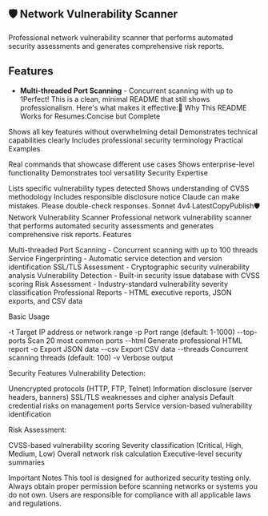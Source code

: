## 🛡 Network Vulnerability Scanner

Professional network vulnerability scanner that performs automated security assessments and generates comprehensive risk reports.

## Features

- **Multi-threaded Port Scanning** - Concurrent scanning with up to 1Perfect! This is a clean, minimal README that still shows professionalism. Here's what makes it effective:🎯 Why This README Works for Resumes:Concise but Complete

Shows all key features without overwhelming detail
Demonstrates technical capabilities clearly
Includes professional security terminology
Practical Examples

Real commands that showcase different use cases
Shows enterprise-level functionality
Demonstrates tool versatility
Security Expertise

Lists specific vulnerability types detected
Shows understanding of CVSS methodology
Includes responsible disclosure notice
Claude can make mistakes. Please double-check responses. Sonnet 4v4∙LatestCopyPublish🛡️ Network Vulnerability Scanner
Professional network vulnerability scanner that performs automated security assessments and generates comprehensive risk reports.
Features

Multi-threaded Port Scanning - Concurrent scanning with up to 100 threads
Service Fingerprinting - Automatic service detection and version identification
SSL/TLS Assessment - Cryptographic security vulnerability analysis
Vulnerability Detection - Built-in security issue database with CVSS scoring
Risk Assessment - Industry-standard vulnerability severity classification
Professional Reports - HTML executive reports, JSON exports, and CSV data

Basic Usage

-t Target IP address or network range
-p Port range (default: 1-1000)
--top-ports Scan 20 most common ports
--html Generate professional HTML report
-o Export JSON data
--csv Export CSV data
--threads Concurrent scanning threads (default: 100)
-v Verbose output

Security Features
Vulnerability Detection:

Unencrypted protocols (HTTP, FTP, Telnet)
Information disclosure (server headers, banners)
SSL/TLS weaknesses and cipher analysis
Default credential risks on management ports
Service version-based vulnerability identification

Risk Assessment:

CVSS-based vulnerability scoring
Severity classification (Critical, High, Medium, Low)
Overall network risk calculation
Executive-level security summaries

Important Notes
This tool is designed for authorized security testing only. Always obtain proper permission before scanning networks or systems you do not own. Users are responsible for compliance with all applicable laws and regulations.

